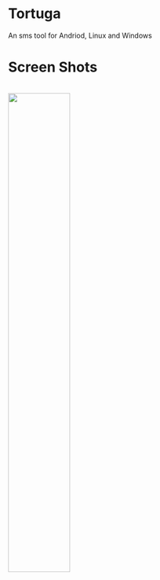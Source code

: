 # Tortuga
An sms tool for Andriod, Linux and Windows

# Screen Shots
<br><img src="https://i.imgur.com/Ocj7HN3.png" width="50%"></img>
